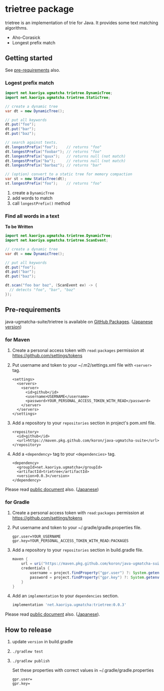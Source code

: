 # trietree package

trietree is an implementation of trie for Java.
It provides some text matching algorithms.

* Aho-Corasick
* Longest prefix match

## Getting started

See [pre-requirements](#pre-requirements) also.

### Logest prefix match

``` java
import net.kaoriya.ugmatcha.trietree.DynamicTree;
import net.kaoriya.ugmatcha.trietree.StaticTree;

// create a dynamic tree
var dt = new DynamicTree();

// put all keywords
dt.put("foo");
dt.put("bar");
dt.put("baz");

// search against texts.
dt.longestPrefix("foo");    // returns "foo"
dt.longestPrefix("foobar"); // returns "foo"
dt.longestPrefix("quux");   // returns null (not match)
dt.longestPrefix("ba");     // returns null (not match)
dt.longestPrefix("barbaz"); // returns "bar"

// (option) convert to a static tree for memory compaction
var st = new StaticTree(dt);
st.longestPrefix("foo");    // returns "foo"
```

1. create a `DynamicTree`
2. add words to match
3. call `longestPrefix()` method

### Find all words in a text

**To be Written**

```java
import net.kaoriya.ugmatcha.trietree.DynamicTree;
import net.kaoriya.ugmatcha.trietree.ScanEvent;

// create a dynamic tree
var dt = new DynamicTree();

// put all keywords
dt.put("foo");
dt.put("bar");
dt.put("baz");

dt.scan("foo bar baz", (ScanEvent ev) -> {
  // detects "foo", "bar", "baz"
});
```

## Pre-requirements

java-ugmatcha-suite/trietree is available on [GitHub Packages][gp].
([Japanese version][gp-ja])

[gp]:https://docs.github.com/en/packages
[gp-ja]:https://docs.github.com/ja/packages

### for Maven

1.  Create a personal access token with `read:packages` permission at <https://github.com/settings/tokens>

2.  Put username and token to your ~/.m2/settings.xml file with `<server>` tag.

    ```pom
    <settings>
      <servers>
        <server>
          <id>github</id>
          <username>USERNAME</username>
          <password>YOUR_PERSONAL_ACCESS_TOKEN_WITH_READ</password>
        </server>
      </servers>
    </settings>
    ```

3.  Add a repository to your `repositories` section in project's pom.xml file.

    ```pom
    <repository>
      <id>github</id>
      <url>https://maven.pkg.github.com/koron/java-ugmatcha-suite</url>
    </repository>
    ```

4.  Add a `<dependency>` tag to your `<dependencies>` tag.

    ```pom
    <dependency>
      <groupId>net.kaoriya.ugmatcha</groupId>
      <artifactId>trietree</artifactId>
      <version>0.0.3</version>
    </dependency>
    ```

Please read [public document](https://docs.github.com/en/packages/guides/configuring-apache-maven-for-use-with-github-packages) also. ([Japanese](https://docs.github.com/ja/packages/guides/configuring-apache-maven-for-use-with-github-packages))

### for Gradle

1.  Create a personal access token with `read:packages` permission at <https://github.com/settings/tokens>

2.  Put username and token to your ~/.gradle/gradle.properties file.

    ```
    gpr.user=YOUR_USERNAME
    gpr.key=YOUR_PERSONAL_ACCESS_TOKEN_WITH_READ:PACKAGES
    ```

3.  Add a repository to your `repositories` section in build.gradle file.

    ```groovy
    maven {
        url = uri("https://maven.pkg.github.com/koron/java-ugmatcha-suite")
        credentials {
            username = project.findProperty("gpr.user") ?: System.getenv("USERNAME")
            password = project.findProperty("gpr.key") ?: System.getenv("TOKEN")
        }
    }
    ```

4.  Add an `implementation` to your `dependencies` section.

    ```groovy
    implementation 'net.kaoriya.ugmatcha:trietree:0.0.3'
    ```

Please read [public document](https://docs.github.com/en/packages/guides/configuring-gradle-for-use-with-github-packages) also. ([Japanese](https://docs.github.com/ja/packages/guides/configuring-gradle-for-use-with-github-packages)).

## How to release

1. update `version` in build.gradle
2. `./gradlew test`
3. `./gradlew publish`

    Set these properties with correct values in ~/.gradle/gradle.properties

    ```props
    gpr.user=
    gpr.key=
    ```
